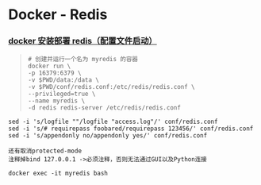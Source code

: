 # Docker - Redis

### [docker 安装部署 redis（配置文件启动）](https://segmentfault.com/a/1190000014091287)



> ```
> # 创建并运行一个名为 myredis 的容器
> docker run \
> -p 16379:6379 \
> -v $PWD/data:/data \
> -v $PWD/conf/redis.conf:/etc/redis/redis.conf \
> --privileged=true \
> --name myredis \
> -d redis redis-server /etc/redis/redis.conf
> ```

```
sed -i 's/logfile ""/logfile "access.log"/' conf/redis.conf
sed -i 's/# requirepass foobared/requirepass 123456/' conf/redis.conf
sed -i 's/appendonly no/appendonly yes/' conf/redis.conf

还有取消protected-mode
注释掉bind 127.0.0.1 ->必须注释，否则无法通过GUI以及Python连接
```

`docker exec -it myredis bash`



